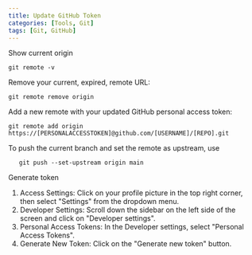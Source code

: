 ```yaml
---
title: Update GitHub Token
categories: [Tools, Git]
tags: [Git, GitHub]
---
```


Show current origin
```
git remote -v
```
Remove your current, expired, remote URL:
```
git remote remove origin
```

Add a new remote with your updated GitHub personal access token:
```
git remote add origin https://[PERSONALACCESSTOKEN]@github.com/[USERNAME]/[REPO].git
```

To push the current branch and set the remote as upstream, use
```
   git push --set-upstream origin main
```

Generate token
1. Access Settings: Click on your profile picture in the top right corner, then select "Settings" from the dropdown menu.
2. Developer Settings: Scroll down the sidebar on the left side of the screen and click on "Developer settings".
3. Personal Access Tokens: In the Developer settings, select "Personal Access Tokens".
4. Generate New Token: Click on the "Generate new token" button.

